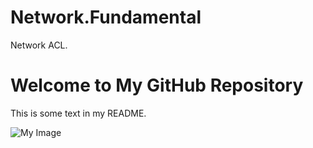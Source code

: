 # Network.Fundamental
Network ACL.

# Welcome to My GitHub Repository

This is some text in my README.



![My Image](https://phoenixnap.com/kb/wp-content/uploads/2022/04/diagram-acl-router-filtering-pnap.png)
